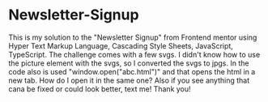 # Newsletter-Signup
This is my solution to the "Newsletter Signup" from Frontend mentor using Hyper Text Markup Language, Cascading Style Sheets, JavaScript, TypeScript. 
The challenge comes with a few svgs. I didn't know how to use the picture element with the svgs, so I converted the svgs to jpgs.
In the code also is used "window.open("abc.html")" and that opens the html in a new tab. How do I open it in the same one?
Also if you see anything that cana be fixed or could look better, text me!
Thank you!

